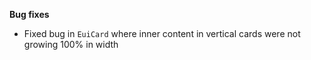 **Bug fixes**

- Fixed bug in `EuiCard` where inner content in vertical cards were not growing 100% in width
